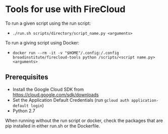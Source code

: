 # Tools for use with FireCloud
To run a given script using the run script:

  * `./run.sh scripts/directory/script_name.py <arguments>`

To run a giving script using Docker:

  * `docker run --rm -it -v "$HOME"/.config:/.config broadinstitute/firecloud-tools python /scripts/<script name.py> <arguments>`

## Prerequisites
* Install the Google Cloud SDK from https://cloud.google.com/sdk/downloads
* Set the Application Default Credentials (run `gcloud auth application-default login`)
* Python 2.7

When running without the run script or docker, check the packages that are pip
installed in either run.sh or the Dockerfile.